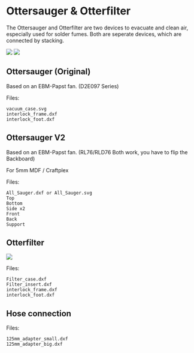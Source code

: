 # Ottersauger & Otterfilter

The Ottersauger and Otterfilter are two devices to evacuate and clean air, especially used for solder fumes. Both are seperate devices, which are connected by stacking.

![](/images/IMG_20180414_180506.jpg)
![](/images/IMG_20180414_201624.jpg)

## Ottersauger (Original)

Based on an EBM-Papst fan. (D2E097 Series)

Files:

```
vacuum_case.svg
interlock_frame.dxf
interlock_foot.dxf
```

## Ottersauger V2
Based on an EBM-Papst fan. (RL76/RLD76 Both work, you have to flip the Backboard)

For 5mm MDF / Craftplex

Files:

```
All_Sauger.dxf or All_Sauger.svg
Top
Bottom
Side x2
Front
Back
Support

```

## Otterfilter

![](/images/IMG_20180414_180157.jpg)

Files:

```
Filter_case.dxf
Filter_insert.dxf
interlock_frame.dxf
interlock_foot.dxf
```

## Hose connection

Files:

```
125mm_adapter_small.dxf
125mm_adapter_big.dxf
```
